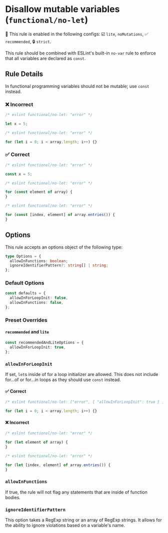 <!-- markdownlint-disable -->
<!-- begin auto-generated rule header -->

# Disallow mutable variables (`functional/no-let`)

💼 This rule is enabled in the following configs: ☑️ `lite`, `noMutations`, ✅ `recommended`, 🔒 `strict`.

<!-- end auto-generated rule header -->
<!-- markdownlint-restore -->
<!-- markdownlint-restore -->

This rule should be combined with ESLint's built-in `no-var` rule to enforce that all variables are declared as `const`.

## Rule Details

In functional programming variables should not be mutable; use `const` instead.

### ❌ Incorrect

<!-- eslint-skip -->

```js
/* eslint functional/no-let: "error" */

let x = 5;
```

<!-- eslint-skip -->

```js
/* eslint functional/no-let: "error" */

for (let i = 0; i < array.length; i++) {}
```

### ✅ Correct

```js
/* eslint functional/no-let: "error" */

const x = 5;
```

```js
/* eslint functional/no-let: "error" */

for (const element of array) {
}
```

```js
/* eslint functional/no-let: "error" */

for (const [index, element] of array.entries()) {
}
```

## Options

This rule accepts an options object of the following type:

```ts
type Options = {
  allowInFunctions: boolean;
  ignoreIdentifierPattern?: string[] | string;
};
```

### Default Options

```ts
const defaults = {
  allowInForLoopInit: false,
  allowInFunctions: false,
};
```

### Preset Overrides

#### `recommended` and `lite`

```ts
const recommendedAndLiteOptions = {
  allowInForLoopInit: true,
};
```

### `allowInForLoopInit`

If set, `let`s inside of for a loop initializer are allowed. This does not include for...of or for...in loops as they
should use `const` instead.

#### ✅ Correct

<!-- eslint-disable ts/prefer-for-of -->

```js
/* eslint functional/no-let: ["error", { "allowInForLoopInit": true } ] */

for (let i = 0; i < array.length; i++) {}
```

#### ❌ Incorrect

<!-- eslint-skip -->

```js
/* eslint functional/no-let: "error" */

for (let element of array) {
}
```

<!-- eslint-skip -->

```js
/* eslint functional/no-let: "error" */

for (let [index, element] of array.entries()) {
}
```

### `allowInFunctions`

If true, the rule will not flag any statements that are inside of function bodies.

### `ignoreIdentifierPattern`

This option takes a RegExp string or an array of RegExp strings.
It allows for the ability to ignore violations based on a variable's name.
